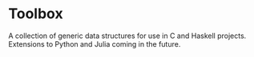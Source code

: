 # __Toolbox__
A collection of generic data structures for use in C and Haskell projects. Extensions to Python and Julia coming in the future.

